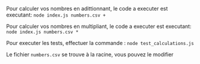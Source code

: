 Pour calculer vos nombres en adittionnant, le code a executer est executant:
``node index.js numbers.csv +``

Pour calculer vos nombres en multipliant, le code a executer est executant:
``node index.js numbers.csv *``

Pour executer les tests, effectuer la commande :
``node test_calculations.js``


Le fichier ``numbers.csv`` se trouve à la racine, vous pouvez le modifier